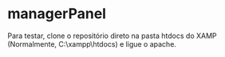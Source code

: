 # managerPanel

Para testar, clone o repositório direto na pasta htdocs do XAMP (Normalmente, C:\xampp\htdocs) e ligue o apache.
